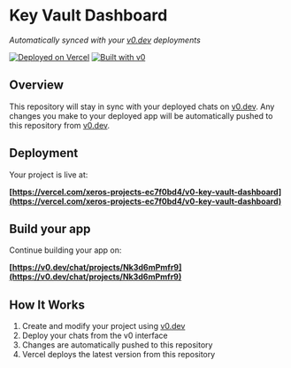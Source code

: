 # Key Vault Dashboard

*Automatically synced with your [v0.dev](https://v0.dev) deployments*

[![Deployed on Vercel](https://img.shields.io/badge/Deployed%20on-Vercel-black?style=for-the-badge&logo=vercel)](https://vercel.com/xeros-projects-ec7f0bd4/v0-key-vault-dashboard)
[![Built with v0](https://img.shields.io/badge/Built%20with-v0.dev-black?style=for-the-badge)](https://v0.dev/chat/projects/Nk3d6mPmfr9)

## Overview

This repository will stay in sync with your deployed chats on [v0.dev](https://v0.dev).
Any changes you make to your deployed app will be automatically pushed to this repository from [v0.dev](https://v0.dev).

## Deployment

Your project is live at:

**[https://vercel.com/xeros-projects-ec7f0bd4/v0-key-vault-dashboard](https://vercel.com/xeros-projects-ec7f0bd4/v0-key-vault-dashboard)**

## Build your app

Continue building your app on:

**[https://v0.dev/chat/projects/Nk3d6mPmfr9](https://v0.dev/chat/projects/Nk3d6mPmfr9)**

## How It Works

1. Create and modify your project using [v0.dev](https://v0.dev)
2. Deploy your chats from the v0 interface
3. Changes are automatically pushed to this repository
4. Vercel deploys the latest version from this repository